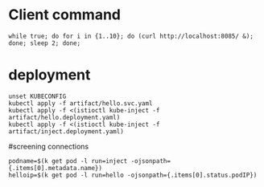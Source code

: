 # Client command

```
while true; do for i in {1..10}; do (curl http://localhost:8085/ &); done; sleep 2; done;
```

# deployment

```
unset KUBECONFIG
kubectl apply -f artifact/hello.svc.yaml
kubectl apply -f <(istioctl kube-inject -f artifact/hello.deployment.yaml)
kubectl apply -f <(istioctl kube-inject -f artifact/inject.deployment.yaml)

```

#screening connections
```
podname=$(k get pod -l run=inject -ojsonpath={.items[0].metadata.name})
helloip=$(k get pod -l run=hello -ojsonpath={.items[0].status.podIP})
```
